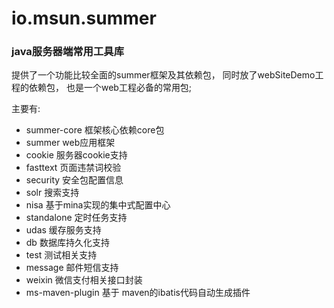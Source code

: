 io.msun.summer
==============
### java服务器端常用工具库

提供了一个功能比较全面的summer框架及其依赖包，
同时放了webSiteDemo工程的依赖包，
也是一个web工程必备的常用包;

主要有:
* summer-core 框架核心依赖core包
* summer web应用框架
* cookie 服务器cookie支持
* fasttext 页面违禁词校验
* security 安全包配置信息
* solr 搜索支持
* nisa 基于mina实现的集中式配置中心
* standalone 定时任务支持
* udas 缓存服务支持
* db 数据库持久化支持
* test 测试相关支持
* message 邮件短信支持
* weixin 微信支付相关接口封装
* ms-maven-plugin 基于 maven的ibatis代码自动生成插件
